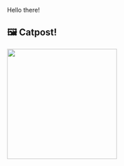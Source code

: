 Hello there!



## 🖼️ Catpost!

<sub>
    <img src="https://cdn2.thecatapi.com/images/cfb.jpg" height="256">
</sub>

